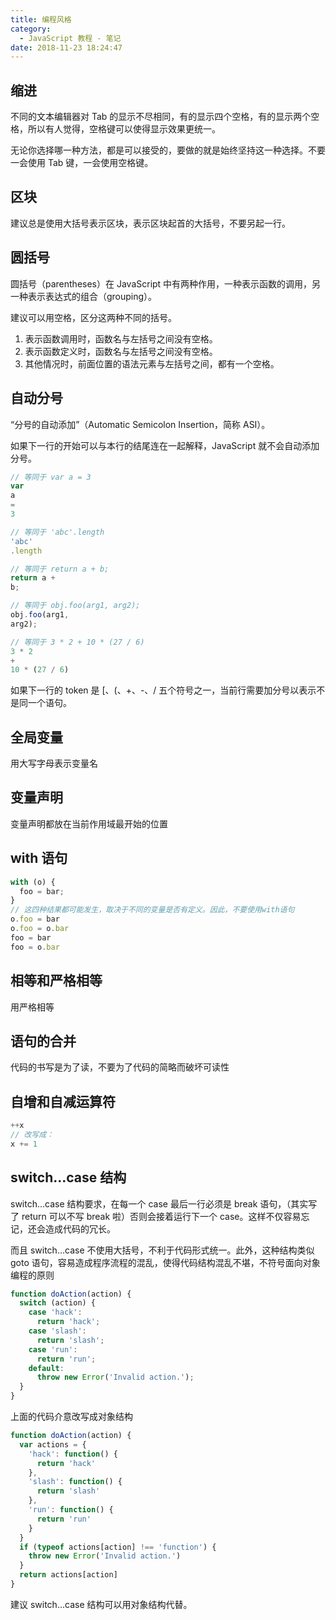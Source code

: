 ```yaml
---
title: 编程风格
category:
  - JavaScript 教程 - 笔记
date: 2018-11-23 18:24:47
---
```



## 缩进

不同的文本编辑器对 Tab 的显示不尽相同，有的显示四个空格，有的显示两个空格，所以有人觉得，空格键可以使得显示效果更统一。

无论你选择哪一种方法，都是可以接受的，要做的就是始终坚持这一种选择。不要一会使用 Tab 键，一会使用空格键。

## 区块

建议总是使用大括号表示区块，表示区块起首的大括号，不要另起一行。

## 圆括号

圆括号（parentheses）在 JavaScript 中有两种作用，一种表示函数的调用，另一种表示表达式的组合（grouping）。

建议可以用空格，区分这两种不同的括号。

1. 表示函数调用时，函数名与左括号之间没有空格。
2. 表示函数定义时，函数名与左括号之间没有空格。
3. 其他情况时，前面位置的语法元素与左括号之间，都有一个空格。

## 自动分号

“分号的自动添加”（Automatic Semicolon Insertion，简称 ASI）。

如果下一行的开始可以与本行的结尾连在一起解释，JavaScript 就不会自动添加分号。

```js
// 等同于 var a = 3
var
a
=
3

// 等同于 'abc'.length
'abc'
.length

// 等同于 return a + b;
return a +
b;

// 等同于 obj.foo(arg1, arg2);
obj.foo(arg1,
arg2);

// 等同于 3 * 2 + 10 * (27 / 6)
3 * 2
+
10 * (27 / 6)
```

如果下一行的 token 是 [、(、+、-、/ 五个符号之一，当前行需要加分号以表示不是同一个语句。

## 全局变量

用大写字母表示变量名

## 变量声明

变量声明都放在当前作用域最开始的位置

## with 语句

```js
with (o) {
  foo = bar;
}
// 这四种结果都可能发生，取决于不同的变量是否有定义。因此，不要使用with语句
o.foo = bar
o.foo = o.bar
foo = bar
foo = o.bar
```

## 相等和严格相等

用严格相等

## 语句的合并

代码的书写是为了读，不要为了代码的简略而破坏可读性

## 自增和自减运算符

```js
++x 
// 改写成：
x += 1
```

## switch...case 结构

switch...case 结构要求，在每一个 case 最后一行必须是 break 语句，（其实写了 return 可以不写 break 啦）否则会接着运行下一个 case。这样不仅容易忘记，还会造成代码的冗长。

而且 switch...case 不使用大括号，不利于代码形式统一。此外，这种结构类似 goto 语句，容易造成程序流程的混乱，使得代码结构混乱不堪，不符号面向对象编程的原则

```js
function doAction(action) {
  switch (action) {
    case 'hack':
      return 'hack';
    case 'slash':
      return 'slash';
    case 'run':
      return 'run';
    default:
      throw new Error('Invalid action.');
  }
}
```

上面的代码介意改写成对象结构

```js
function doAction(action) {
  var actions = {
    'hack': function() {
      return 'hack'
    },
    'slash': function() {
      return 'slash'
    },
    'run': function() {
      return 'run'
    }
  }
  if (typeof actions[action] !== 'function') {
    throw new Error('Invalid action.')
  }
  return actions[action]
}

```

建议 switch...case 结构可以用对象结构代替。